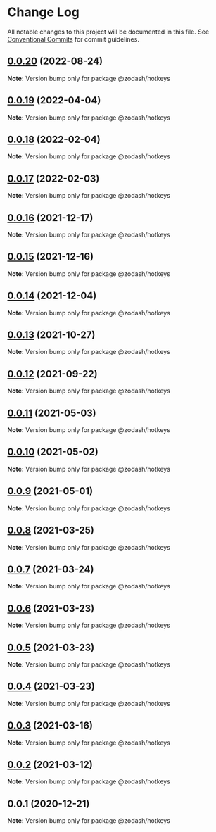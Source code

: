 # Change Log

All notable changes to this project will be documented in this file.
See [Conventional Commits](https://conventionalcommits.org) for commit guidelines.

## [0.0.20](https://github.com/zcorky/zodash/compare/@zodash/hotkeys@0.0.19...@zodash/hotkeys@0.0.20) (2022-08-24)

**Note:** Version bump only for package @zodash/hotkeys





## [0.0.19](https://github.com/zcorky/zodash/compare/@zodash/hotkeys@0.0.18...@zodash/hotkeys@0.0.19) (2022-04-04)

**Note:** Version bump only for package @zodash/hotkeys





## [0.0.18](https://github.com/zcorky/zodash/compare/@zodash/hotkeys@0.0.17...@zodash/hotkeys@0.0.18) (2022-02-04)

**Note:** Version bump only for package @zodash/hotkeys





## [0.0.17](https://github.com/zcorky/zodash/compare/@zodash/hotkeys@0.0.16...@zodash/hotkeys@0.0.17) (2022-02-03)

**Note:** Version bump only for package @zodash/hotkeys





## [0.0.16](https://github.com/zcorky/zodash/compare/@zodash/hotkeys@0.0.15...@zodash/hotkeys@0.0.16) (2021-12-17)

**Note:** Version bump only for package @zodash/hotkeys





## [0.0.15](https://github.com/zcorky/zodash/compare/@zodash/hotkeys@0.0.14...@zodash/hotkeys@0.0.15) (2021-12-16)

**Note:** Version bump only for package @zodash/hotkeys





## [0.0.14](https://github.com/zcorky/zodash/compare/@zodash/hotkeys@0.0.13...@zodash/hotkeys@0.0.14) (2021-12-04)

**Note:** Version bump only for package @zodash/hotkeys





## [0.0.13](https://github.com/zcorky/zodash/compare/@zodash/hotkeys@0.0.12...@zodash/hotkeys@0.0.13) (2021-10-27)

**Note:** Version bump only for package @zodash/hotkeys





## [0.0.12](https://github.com/zcorky/zodash/compare/@zodash/hotkeys@0.0.11...@zodash/hotkeys@0.0.12) (2021-09-22)

**Note:** Version bump only for package @zodash/hotkeys





## [0.0.11](https://github.com/zcorky/zodash/compare/@zodash/hotkeys@0.0.10...@zodash/hotkeys@0.0.11) (2021-05-03)

**Note:** Version bump only for package @zodash/hotkeys





## [0.0.10](https://github.com/zcorky/zodash/compare/@zodash/hotkeys@0.0.9...@zodash/hotkeys@0.0.10) (2021-05-02)

**Note:** Version bump only for package @zodash/hotkeys





## [0.0.9](https://github.com/zcorky/zodash/compare/@zodash/hotkeys@0.0.8...@zodash/hotkeys@0.0.9) (2021-05-01)

**Note:** Version bump only for package @zodash/hotkeys





## [0.0.8](https://github.com/zcorky/zodash/compare/@zodash/hotkeys@0.0.7...@zodash/hotkeys@0.0.8) (2021-03-25)

**Note:** Version bump only for package @zodash/hotkeys





## [0.0.7](https://github.com/zcorky/zodash/compare/@zodash/hotkeys@0.0.6...@zodash/hotkeys@0.0.7) (2021-03-24)

**Note:** Version bump only for package @zodash/hotkeys





## [0.0.6](https://github.com/zcorky/zodash/compare/@zodash/hotkeys@0.0.5...@zodash/hotkeys@0.0.6) (2021-03-23)

**Note:** Version bump only for package @zodash/hotkeys





## [0.0.5](https://github.com/zcorky/zodash/compare/@zodash/hotkeys@0.0.4...@zodash/hotkeys@0.0.5) (2021-03-23)

**Note:** Version bump only for package @zodash/hotkeys





## [0.0.4](https://github.com/zcorky/zodash/compare/@zodash/hotkeys@0.0.3...@zodash/hotkeys@0.0.4) (2021-03-23)

**Note:** Version bump only for package @zodash/hotkeys





## [0.0.3](https://github.com/zcorky/zodash/compare/@zodash/hotkeys@0.0.2...@zodash/hotkeys@0.0.3) (2021-03-16)

**Note:** Version bump only for package @zodash/hotkeys





## [0.0.2](https://github.com/zcorky/zodash/compare/@zodash/hotkeys@0.0.1...@zodash/hotkeys@0.0.2) (2021-03-12)

**Note:** Version bump only for package @zodash/hotkeys





## 0.0.1 (2020-12-21)

**Note:** Version bump only for package @zodash/hotkeys
